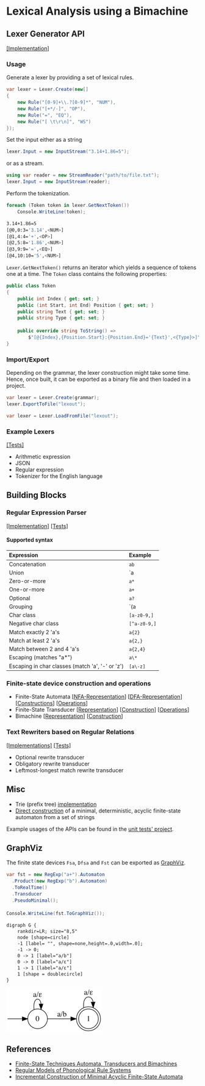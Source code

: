 # Lexical Analysis using a Bimachine

## Lexer Generator API

[\[Implementation\]](https://github.com/deniskyashif/thesis/blob/master/project/src/Lexer/Lexer.cs)

### Usage

Generate a lexer by providing a set of lexical rules.

```cs
var lexer = Lexer.Create(new[]
{
    new Rule("[0-9]+\\.?[0-9]*", "NUM"),
    new Rule("[+*/-]", "OP"),
    new Rule("=", "EQ"),
    new Rule("[ \t\r\n]", "WS")
});
```

Set the input either as a string

```cs
lexer.Input = new InputStream("3.14+1.86=5");
```

or as a stream.

```cs
using var reader = new StreamReader("path/to/file.txt");
lexer.Input = new InputStream(reader);
```

Perform the tokenization.

```cs
foreach (Token token in lexer.GetNextToken())
    Console.WriteLine(token);
```

```sh
3.14+1.86=5
[@0,0:3='3.14',<NUM>]
[@1,4:4='+',<OP>]
[@2,5:8='1.86',<NUM>]
[@3,9:9='=',<EQ>]
[@4,10:10='5',<NUM>]
```

`Lexer.GetNextToken()` returns an iterator which yields a sequence of tokens one at a time. The `Token` class contains the following properties:

```csharp
public class Token
{
    public int Index { get; set; }
    public (int Start, int End) Position { get; set; }
    public string Text { get; set; }
    public string Type { get; set; }

    public override string ToString() =>
        $"[@{Index},{Position.Start}:{Position.End}='{Text}',<{Type}>]";
}
```

### Import/Export

Depending on the grammar, the lexer construction might take some time. Hence, once built, it can be exported as a binary file and then loaded in a project.

```cs
var lexer = Lexer.Create(grammar);
lexer.ExportToFile("lexout");
```

```cs
var lexer = Lexer.LoadFromFile("lexout");
```

### Example Lexers

[\[Tests\]](https://github.com/deniskyashif/thesis/blob/master/project/test/LexerTests.cs)

- Arithmetic expression
- JSON
- Regular expression
- Tokenizer for the English language

## Building Blocks

### Regular Expression Parser

[\[Implementation\]](https://github.com/deniskyashif/thesis/blob/master/project/src/RegExp.cs) [\[Tests\]](https://github.com/deniskyashif/thesis/blob/master/project/test/RegExpTests.cs)

#### Supported syntax

| Expression                                       | Example        |
|:-------------------------------------------------|:---------------|
| Concatenation                                    | `ab`           |
| Union                                            | `a|b`          |
| Zero-or-more                                     | `a*`           |
| One-or-more                                      | `a+`           |
| Optional                                         | `a?`           |
| Grouping                                         | `(a|b)*c`      |
| Char class                                       | `[a-z0-9,]`    |
| Negative char class                              | `[^a-z0-9,]`   |
| Match exactly 2 'a's                             | `a{2}`         |
| Match at least 2 'a's                            | `a{2,}`        |
| Match between 2 and 4 'a's                       | `a{2,4}`       |
| Escaping  (matches "a*")                         | `a\*`          |
| Escaping in char classes (match 'a', '-' or 'z') | `[a\-z]`       |

### Finite-state device construction and operations

- Finite-State Automata \[[NFA-Representation](https://github.com/deniskyashif/thesis/blob/master/project/src/Fsa/Fsa.cs)\] \[[DFA-Representation](https://github.com/deniskyashif/thesis/blob/master/project/src/Fsa/Dfsa.cs)\] \[[Constructions](https://github.com/deniskyashif/thesis/blob/master/project/src/Fsa/FsaBuilder.cs)\] \[[Operations](https://github.com/deniskyashif/thesis/blob/master/project/src/Fsa/FsaOperations.cs)\]
- Finite-State Transducer \[[Representation](https://github.com/deniskyashif/thesis/blob/master/project/src/Fst/Fst.cs)\] \[[Construction](https://github.com/deniskyashif/thesis/blob/master/project/src/Fst/FstBuilder.cs)\] \[[Operations](https://github.com/deniskyashif/thesis/blob/master/project/src/Fst/FstOperations.cs)\]
- Bimachine \[[Representation](https://github.com/deniskyashif/thesis/blob/master/project/src/Bimachine/Bimachine.cs)\] \[[Construction](https://github.com/deniskyashif/thesis/blob/598a69f5b1dccffd63f1935e6f14661c81d66ecb/project/src/Fst/FstOperations.cs#L351)\]

### Text Rewriters based on Regular Relations

[\[Implementations\]](https://github.com/deniskyashif/thesis/blob/master/project/src/Rewriters.cs) [\[Tests\]](https://github.com/deniskyashif/thesis/blob/master/project/test/RewriterTests.cs)

- Optional rewrite transducer
- Obligatory rewrite transducer
- Leftmost-longest match rewrite transducer

## Misc

- Trie (prefix tree) [implementation](https://github.com/deniskyashif/thesis/blob/master/project/src/Trie.cs)
- [Direct construction](https://github.com/deniskyashif/thesis/blob/master/project/src/MinDfaAlgorithm.cs) of a minimal, deterministic, acyclic finite-state automaton from a set of strings

Example usages of the APIs can be found in the [unit tests' project](https://github.com/deniskyashif/thesis/tree/master/project/test).

## GraphViz

The finite state devices `Fsa`, `Dfsa` and `Fst` can be exported as [GraphViz](https://www.graphviz.org/).

```cs
var fst = new RegExp("a+").Automaton
  .Product(new RegExp("b").Automaton)
  .ToRealTime()
  .Transducer
  .PseudoMinimal();

Console.WriteLine(fst.ToGraphViz());
```

```graphviz
digraph G {
    rankdir=LR; size="8,5"
    node [shape=circle]
    -1 [label= "", shape=none,height=.0,width=.0];
    -1 -> 0;
    0 -> 1 [label="a/b"]
    0 -> 0 [label="a/ε"]
    1 -> 1 [label="a/ε"]
    1 [shape = doublecircle]
}
```

<img src="fst.png" width="250" />

## References

- [Finite-State Techniques Automata, Transducers and Bimachines](https://www.cambridge.org/core/books/finitestate-techniques/E21E748468F0310DA12A2CFAEB989185)
- [Regular Models of Phonological Rule
Systems](https://web.stanford.edu/~mjkay/Kaplan%26Kay.pdf)
- [Incremental Construction of Minimal
Acyclic Finite-State Automata](https://www.aclweb.org/anthology/J00-1002.pdf)
